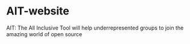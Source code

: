 # AIT-website
AIT: The All Inclusive Tool will help underrepresented groups to join the amazing world of open source 
